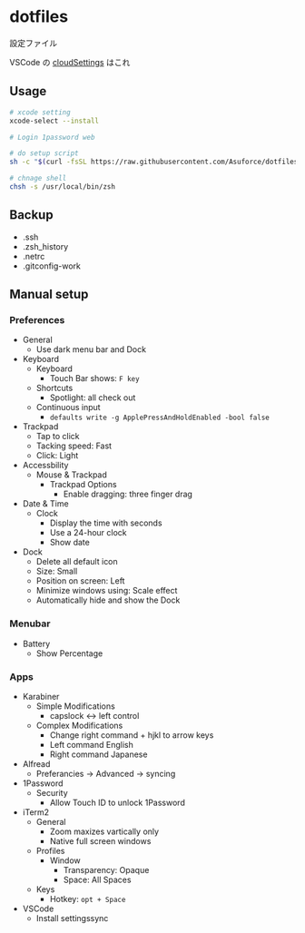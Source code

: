 # dotfiles

設定ファイル

VSCode の [cloudSettings](https://gist.github.com/Asuforce/3803eedb0aaeda0bf875d6583e0cf753) はこれ

## Usage

```sh
# xcode setting
xcode-select --install

# Login 1password web

# do setup script
sh -c "$(curl -fsSL https://raw.githubusercontent.com/Asuforce/dotfiles/master/setup.sh)"

# chnage shell
chsh -s /usr/local/bin/zsh
```

## Backup

- .ssh
- .zsh_history
- .netrc
- .gitconfig-work

## Manual setup

### Preferences

- General
  - Use dark menu bar and Dock
- Keyboard
  - Keyboard
    - Touch Bar shows: `F key`
  - Shortcuts
    - Spotlight: all check out
  - Continuous input
    - `defaults write -g ApplePressAndHoldEnabled -bool false`
- Trackpad
  - Tap to click
  - Tacking speed: Fast
  - Click: Light
- Accessbility
  - Mouse & Trackpad
    - Trackpad Options
      - Enable dragging: three finger drag
- Date & Time
  - Clock
    - Display the time with seconds
    - Use a 24-hour clock
    - Show date
- Dock
  - Delete all default icon
  - Size: Small
  - Position on screen: Left
  - Minimize windows using: Scale effect
  - Automatically hide and show the Dock

### Menubar

- Battery
  - Show Percentage

### Apps

- Karabiner
  - Simple Modifications
    - capslock <-> left control
  - Complex Modifications
    - Change right command + hjkl to arrow keys
    - Left command English
    - Right command Japanese
- Alfread
  - Preferancies -> Advanced -> syncing
- 1Password
  - Security
    - Allow Touch ID to unlock 1Password
- iTerm2
  - General
    - Zoom maxizes vartically only
    - Native full screen windows
  - Profiles
    - Window
      - Transparency: Opaque
      - Space: All Spaces
  - Keys
    - Hotkey: `opt + Space`
- VSCode
  - Install settingssync
